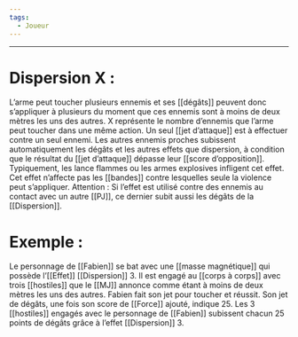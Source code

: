 ```yaml
---
tags:
  - Joueur
---
```

___
# Dispersion X : 

L’arme peut toucher plusieurs ennemis et ses [[dégâts]] peuvent donc s’appliquer à plusieurs du moment que ces ennemis sont à moins de deux mètres les uns des autres. X représente le nombre d’ennemis que l’arme peut toucher dans une même action. Un seul [[jet d’attaque]] est à effectuer contre un seul ennemi. Les autres ennemis proches subissent automatiquement les dégâts et les autres effets que dispersion, à condition que le résultat du [[jet d’attaque]] dépasse leur [[score d’opposition]]. Typiquement, les lance flammes ou les armes explosives infligent cet effet. Cet effet n’affecte pas les [[bandes]] contre lesquelles seule la violence peut s’appliquer. Attention : Si l’effet est utilisé contre des ennemis au contact avec un autre [[PJ]], ce dernier subit aussi les dégâts de la [[Dispersion]].

# Exemple : 

Le personnage de [[Fabien]] se bat avec une [[masse magnétique]] qui possède l’[[Effet]] [[Dispersion]] 3. Il est engagé au [[corps à corps]] avec trois [[hostiles]] que le [[MJ]] annonce comme étant à moins de deux mètres les uns des autres. Fabien fait son jet pour toucher et réussit. Son jet de dégâts, une fois son score de [[Force]] ajouté, indique 25. Les 3 [[hostiles]] engagés avec le personnage de [[Fabien]] subissent chacun 25 points de dégâts grâce à l’effet [[Dispersion]] 3.